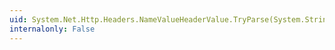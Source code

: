 ```yaml
---
uid: System.Net.Http.Headers.NameValueHeaderValue.TryParse(System.String,System.Net.Http.Headers.NameValueHeaderValue@)
internalonly: False
---
```

